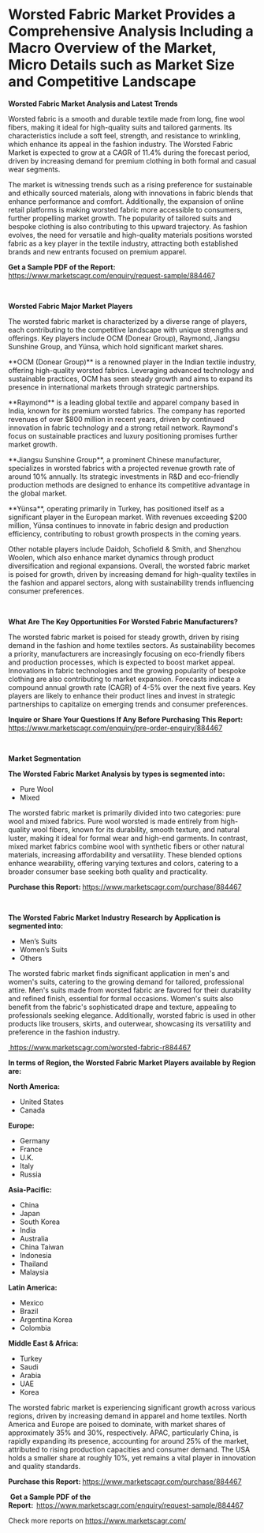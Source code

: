 <p><h1>Worsted Fabric Market Provides a Comprehensive Analysis Including a Macro Overview of the Market, Micro Details such as Market Size and Competitive Landscape</h1></p><p><strong>Worsted Fabric Market Analysis and Latest Trends</strong></p>
<p><p>Worsted fabric is a smooth and durable textile made from long, fine wool fibers, making it ideal for high-quality suits and tailored garments. Its characteristics include a soft feel, strength, and resistance to wrinkling, which enhance its appeal in the fashion industry. The Worsted Fabric Market is expected to grow at a CAGR of 11.4% during the forecast period, driven by increasing demand for premium clothing in both formal and casual wear segments.</p><p>The market is witnessing trends such as a rising preference for sustainable and ethically sourced materials, along with innovations in fabric blends that enhance performance and comfort. Additionally, the expansion of online retail platforms is making worsted fabric more accessible to consumers, further propelling market growth. The popularity of tailored suits and bespoke clothing is also contributing to this upward trajectory. As fashion evolves, the need for versatile and high-quality materials positions worsted fabric as a key player in the textile industry, attracting both established brands and new entrants focused on premium apparel.</p></p>
<p><strong>Get a Sample PDF of the Report:&nbsp;</strong> <a href="https://www.marketscagr.com/enquiry/request-sample/884467?utm_campaign=2097&utm_medium=2&utm_source=Github&utm_content=ia&utm_term=01042025&utm_id=worsted-fabric">https://www.marketscagr.com/enquiry/request-sample/884467</a></p>
<p>&nbsp;</p>
<p><strong>Worsted Fabric Major Market Players</strong></p>
<p><p>The worsted fabric market is characterized by a diverse range of players, each contributing to the competitive landscape with unique strengths and offerings. Key players include OCM (Donear Group), Raymond, Jiangsu Sunshine Group, and Yünsa, which hold significant market shares.</p><p>**OCM (Donear Group)** is a renowned player in the Indian textile industry, offering high-quality worsted fabrics. Leveraging advanced technology and sustainable practices, OCM has seen steady growth and aims to expand its presence in international markets through strategic partnerships. </p><p>**Raymond** is a leading global textile and apparel company based in India, known for its premium worsted fabrics. The company has reported revenues of over $800 million in recent years, driven by continued innovation in fabric technology and a strong retail network. Raymond's focus on sustainable practices and luxury positioning promises further market growth.</p><p>**Jiangsu Sunshine Group**, a prominent Chinese manufacturer, specializes in worsted fabrics with a projected revenue growth rate of around 10% annually. Its strategic investments in R&D and eco-friendly production methods are designed to enhance its competitive advantage in the global market.</p><p>**Yünsa**, operating primarily in Turkey, has positioned itself as a significant player in the European market. With revenues exceeding $200 million, Yünsa continues to innovate in fabric design and production efficiency, contributing to robust growth prospects in the coming years.</p><p>Other notable players include Daidoh, Schofield & Smith, and Shenzhou Woolen, which also enhance market dynamics through product diversification and regional expansions. Overall, the worsted fabric market is poised for growth, driven by increasing demand for high-quality textiles in the fashion and apparel sectors, along with sustainability trends influencing consumer preferences.</p></p>
<p>&nbsp;</p>
<p><strong>What Are The Key Opportunities For Worsted Fabric Manufacturers?</strong></p>
<p><p>The worsted fabric market is poised for steady growth, driven by rising demand in the fashion and home textiles sectors. As sustainability becomes a priority, manufacturers are increasingly focusing on eco-friendly fibers and production processes, which is expected to boost market appeal. Innovations in fabric technologies and the growing popularity of bespoke clothing are also contributing to market expansion. Forecasts indicate a compound annual growth rate (CAGR) of 4-5% over the next five years. Key players are likely to enhance their product lines and invest in strategic partnerships to capitalize on emerging trends and consumer preferences.</p></p>
<p><strong>Inquire or Share Your Questions If Any Before Purchasing This Report:</strong> <a href="https://www.marketscagr.com/enquiry/pre-order-enquiry/884467?utm_campaign=2097&utm_medium=2&utm_source=Github&utm_content=ia&utm_term=01042025&utm_id=worsted-fabric">https://www.marketscagr.com/enquiry/pre-order-enquiry/884467</a></p>
<p>&nbsp;</p>
<p><strong>Market Segmentation</strong></p>
<p><strong>The Worsted Fabric Market Analysis by types is segmented into:</strong></p>
<p><ul><li>Pure Wool</li><li>Mixed</li></ul></p>
<p><p>The worsted fabric market is primarily divided into two categories: pure wool and mixed fabrics. Pure wool worsted is made entirely from high-quality wool fibers, known for its durability, smooth texture, and natural luster, making it ideal for formal wear and high-end garments. In contrast, mixed market fabrics combine wool with synthetic fibers or other natural materials, increasing affordability and versatility. These blended options enhance wearability, offering varying textures and colors, catering to a broader consumer base seeking both quality and practicality.</p></p>
<p><strong>Purchase this Report:&nbsp;</strong><a href="https://www.marketscagr.com/purchase/884467?utm_campaign=2097&utm_medium=2&utm_source=Github&utm_content=ia&utm_term=01042025&utm_id=worsted-fabric">https://www.marketscagr.com/purchase/884467</a></p>
<p>&nbsp;</p>
<p><strong>The Worsted Fabric Market Industry Research by Application is segmented into:</strong></p>
<p><ul><li>Men’s Suits</li><li>Women’s Suits</li><li>Others</li></ul></p>
<p><p>The worsted fabric market finds significant application in men's and women's suits, catering to the growing demand for tailored, professional attire. Men's suits made from worsted fabric are favored for their durability and refined finish, essential for formal occasions. Women's suits also benefit from the fabric's sophisticated drape and texture, appealing to professionals seeking elegance. Additionally, worsted fabric is used in other products like trousers, skirts, and outerwear, showcasing its versatility and preference in the fashion industry.</p></p>
<p><a href="https://www.marketscagr.com/worsted-fabric-r884467?utm_campaign=2097&utm_medium=2&utm_source=Github&utm_content=ia&utm_term=01042025&utm_id=worsted-fabric">&nbsp;https://www.marketscagr.com/worsted-fabric-r884467</a></p>
<p><strong>In terms of Region, the Worsted Fabric Market Players available by Region are:</strong></p>
<p>
    <p> <strong> North America: </strong>
        <ul>
            <li>United States</li>
            <li>Canada</li>
        </ul>
        </p> 
    <p> <strong> Europe: </strong>
        <ul>
            <li>Germany</li>
            <li>France</li>
            <li>U.K.</li>
            <li>Italy</li>
            <li>Russia</li>
        </ul>
        </p> 
    <p> <strong> Asia-Pacific: </strong>
        <ul>
            <li>China</li>
            <li>Japan</li>
            <li>South Korea</li>
            <li>India</li>
            <li>Australia</li>
            <li>China Taiwan</li>
            <li>Indonesia</li>
            <li>Thailand</li>
            <li>Malaysia</li>
        </ul>
        </p> 
    <p> <strong> Latin America: </strong>
        <ul>
            <li>Mexico</li>
            <li>Brazil</li>
            <li>Argentina Korea</li>
            <li>Colombia</li>
        </ul>
        </p> 
    <p> <strong> Middle East & Africa: </strong>
        <ul>
            <li>Turkey</li>
            <li>Saudi</li>
            <li>Arabia</li>
            <li>UAE</li>
            <li>Korea</li>
        </ul>
    </p>
    </p>
<p><p>The worsted fabric market is experiencing significant growth across various regions, driven by increasing demand in apparel and home textiles. North America and Europe are poised to dominate, with market shares of approximately 35% and 30%, respectively. APAC, particularly China, is rapidly expanding its presence, accounting for around 25% of the market, attributed to rising production capacities and consumer demand. The USA holds a smaller share at roughly 10%, yet remains a vital player in innovation and quality standards.</p></p>
<p><strong>Purchase this Report: </strong><a href="https://www.marketscagr.com/purchase/884467?utm_campaign=2097&utm_medium=2&utm_source=Github&utm_content=ia&utm_term=01042025&utm_id=worsted-fabric">https://www.marketscagr.com/purchase/884467</a></p>
<p>&nbsp;<strong>Get a Sample PDF of the Report:&nbsp;&nbsp;</strong><a href="https://www.marketscagr.com/enquiry/request-sample/884467?utm_campaign=2097&utm_medium=2&utm_source=Github&utm_content=ia&utm_term=01042025&utm_id=worsted-fabric">https://www.marketscagr.com/enquiry/request-sample/884467</a></p>
<p><strong></strong></p>
<p>Check more reports on <a href="https://www.marketscagr.com/?utm_campaign=2097&utm_medium=2&utm_source=Github&utm_content=ia&utm_term=01042025&utm_id=worsted-fabric">https://www.marketscagr.com/</a></p>